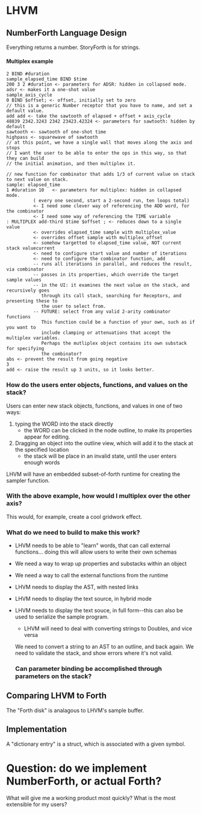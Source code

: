 #  LHVM

## NumberForth Language Design
Everything returns a number.
StoryForth is for strings.

#### Multiplex example
```
2 BIND #duration
sample_elapsed_time BIND $time
200 3 2 #duration <- parameters for ADSR: hidden in collapsed mode.
adsr <- makes it a one-shot value
sample_axis_cycle
0 BIND $offset; <- offset, initially set to zero
// this is a generic Number receptor that you have to name, and set a default value.
add add <- take the sawtooth of elapsed + offset + axis_cycle
48839 2342.3243 2342 23423.42324 <- parameters for sawtooth: hidden by default
sawtooth <- sawtooth of one-shot time
highpass <- squarewave of sawtooth
// at this point, we have a single wall that moves along the axis and stops
// I want the user to be able to enter the ops in this way, so that they can build
// the initial animation, and then multiplex it.

// new function for combinator that adds 1/3 of current value on stack to next value on stack.
sample: elapsed_time
1 #duration 10   <- parameters for multiplex: hidden in collapsed mode.
          ( every one second, start a 2-second run, ten loops total)
          <- I need some clever way of referencing the ADD word, for the combinator
          <- I need some way of referencing the TIME variable
: MULTIPLEX add-third $time $offset ; <- reduces down to a single value
          <- overrides elapsed_time sample with multiplex_value
          <- overrides offset sample with multiplex_offset
          <- somehow targetted to elapsed_time value, NOT current stack valuecurrent
          <- need to configure start value and number of iterations
          <- need to configure the combinator function, add
          -- runs all iterations in parallel, and reduces the result, via combinator
          -- passes in its properties, which override the target sample values
          -- in the UI: it examines the next value on the stack, and recursively goes
             through its call stack, searching for Receptors, and presenting these to
             the user to select from.
          -- FUTURE: select from any valid 2-arity combinator functions
             This function could be a function of your own, such as if you want to
             include clamping or attenuations that accept the multiplex variables.
             Perhaps the mutliplex object contains its own substack for specifying
             the combinator?
abs <- prevent the result from going negative
3
add <- raise the result up 3 units, so it looks better.
```

### How do the users enter objects, functions, and values on the stack?

Users can enter new stack objects, functions, and values in one of two ways:

1. typing the WORD into the stack directly
    * the WORD can be clicked in the node outline, to make its properties appear for editing.
2. Dragging an object into the outline view, which will add it to the stack at the specified location
    * the stack will be place in an invalid state, until the user enters enough words

LHVM will have an embedded subset-of-forth runtime for creating the sampler function.


### With the above example, how would I multiplex over the other axis?
This would, for example, create a cool gridwork effect.

### What do we need to build to make this work?
* LHVM needs to be able to "learn" words, that can call external functions... doing this will allow users to write their own schemas
* We need a way to wrap up properties and substacks within an object
* We need a way to call the external functions from the runtime
* LHVM needs to display the AST, with nested links
* LHVM needs to display the text source, in hybrid mode
* LHVM needs to display the text souce, in full form--this can also be used to serialize the sample program.
  * LHVM will need to deal with converting strings to Doubles, and vice versa
  
  We need to convert a string to an AST to an outline, and back again.
  We need to validate the stack, and show errors where it's not valid.
  
  ### Can parameter binding be accomplished through parameters on the stack?


## Comparing LHVM to Forth
The "Forth disk" is analagous to LHVM's sample buffer.

## Implementation
A "dictionary entry" is a struct, which is associated with a given symbol.

# Question: do we implement NumberForth, or actual Forth?
What will give me a working product most quickly?
What is the most extensible for my users?

